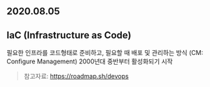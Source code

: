 2020.08.05
------------
IaC (Infrastructure as Code)
------------------------------
필요한 인프라를 코드형태로 준비하고, 필요할 때 배포 및 관리하는 방식 (CM: Configure Management)
2000년대 중반부터 활성화되기 시작
>참고자료: https://roadmap.sh/devops
